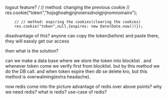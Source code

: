 logout feature?
/ // method: changing the previous cookie
        // res.cookie("token","hojsghoahgjnjnoiensdnoigjnjnomnoinairo");

        // // method: expiring the cookies(clearing the cookies)
        res.cookie("token",null,{expires: new Date(Date.now())});


disadvantage of this? anyone can copy the token(before) and paste there, they will eassly get our access 

then what is the solution?

can we make a data base where we store the token into blocklist .
and whenever token come we verify first from blocklist.
but by this method we do the DB call.
and when token expire then db se delete kro, but this method is overwalming(extra headache).

now redis come into the picture
advantage of redis over above points?
why we need redis?
what is redis?
use-case of redis?
